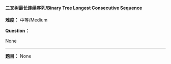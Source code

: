 #### 二叉树最长连续序列/Binary Tree Longest Consecutive Sequence
**难度：** 中等/Medium

**Question：** 

None

------

**题目：** 
None
